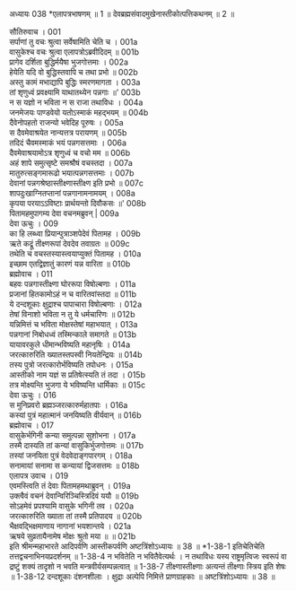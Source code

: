 अध्यायः 038
*एलापत्रभाषणम् ॥ 1 ॥ देवब्रह्मसंवादमुखेनास्तीकोत्पत्तिकथनम् ॥ 2 ॥ 

सौतिरुवाच । 	001  
सर्पाणां तु वचः श्रुत्वा सर्वेषामिति चेति च ।	001a  
वासुकेश्च वचः श्रुत्वा एलापत्रोऽब्रवीदिदम् ॥	001b  
प्रागेव दर्शिता बुद्धिर्मयैषा भुजगोत्तमाः ।	002a  
हेयेति यदि वो बुद्धिस्तवापि च तथा प्रभो ॥	002b  
अस्तु कामं मभाद्यापि बुद्धिः स्मरणमागता ।	003a  
तां शृणुध्वं प्रवक्ष्यामि याथातथ्येन पन्नगाः ॥\' 	003b  
न स यज्ञो न भविता न स राजा तथाविधः ।	004a  
जनमेजयः पाण्डवेयो यतोऽस्माकं महद्भयम् ॥	004b  
दैवेनोपहतो राजन्यो भवेदिह पूरुषः ।	005a  
स दैवमेवाश्रयेत नान्यत्तत्र परायणम् ॥	005b  
तदिदं चैवमस्माकं भयं पन्नगसत्तमाः ।	006a  
दैवमेवाश्रयामोऽत्र शृणुध्वं च वचो मम ॥	006b  
अहं शापे समुत्सृष्टे समश्रौषं वचस्तदा ।	007a  
मातुरुत्सङ्गमारूढो भयात्पन्नगसत्तमाः । 	007b  
देवानां पन्नगश्रेष्ठास्तीक्ष्णास्तीक्ष्ण इति प्रभो ॥ 	007c  
शापदुःखाग्नितप्तानां पन्नगानामनामयम् ।	008a  
कृपया परयाऽऽविष्टाः प्रार्थयन्तो दिवौकसः ॥\' 	008b  
पितामहमुपागम्य देवा वचनमब्रुवन् |	009a  
देवा ऊचुः । 	009  
का हि लब्ध्वा प्रियान्पुत्राञ्शपेदेवं पितामह ।	009b  
ऋते कद्रूं तीक्ष्णरूपां देवदेव तवाग्रतः ॥	009c  
तथेति च वचस्तस्यास्त्वयाप्युक्तं पितामह ।	010a  
इच्छाम एतद्विज्ञातुं कारणं यन्न वारिता ॥	010b  
ब्रह्मोवाच । 	011  
बहवः पन्नगास्तीक्ष्णा घोररूपा विषोल्बणाः ।	011a  
प्रजानां हितकामोऽहं न च वारितवांस्तदा ॥	011b  
ये दन्दशूकाः क्षुद्राश्च पापाचारा विषोल्बणाः ।	012a  
तेषां विनाशो भविता न तु ये धर्मचारिणः ॥	012b  
यन्निमित्तं च भविता मोक्षस्तेषां महाभयात् ।	013a  
पन्नगानां निबोधध्वं तस्मिन्काले समागते ॥	013b  
यायावरकुले धीमान्भविष्यति महानृषिः ।	014a  
जरत्कारुरिति ख्यातस्तपस्वी नियतेन्द्रियः ॥	014b  
तस्य पुत्रो जरत्कारोर्भविष्यति तपोधनः ।	015a  
आस्तीको नाम यज्ञं स प्रतिषेत्स्यति तं तदा । 	015b  
तत्र मोक्ष्यन्ति भुजगा ये भविष्यन्ति धार्मिकाः ॥ 	015c  
देवा ऊचुः । 	016  
स मुनिप्रवरो ब्रह्मञ्जरत्कारुर्महातपाः ।	016a  
कस्यां पुत्रं महात्मानं जनयिष्यति वीर्यवान् ॥	016b  
ब्रह्मोवाच । 	017  
वासुकेर्भगिनी कन्या समुत्पन्ना सुशोभना ।	017a  
तस्मै दास्यति तां कन्यां वासुकिर्भुजगोत्तमः ॥	017b  
तस्यां जनयिता पुत्रं वेदवेदाङ्गपारगम् ।	018a  
सनामायां सनामा स कन्यायां द्विजसत्तमः ॥ 	018b  
एलापत्र उवाच । 	019  
एवमस्त्विति तं देवाः पितामहमथाब्रुवन् ।	019a  
उक्त्वैवं वचनं देवान्विरिञ्चिस्त्रिदिवं ययौ ॥	019b  
सोऽहमेवं प्रपश्यामि वासुके भगिनी तव ।	020a  
जरत्कारुरिति ख्याता तां तस्मै प्रतिपादय ॥	020b  
भैक्षवद्भिक्षमाणाय नागानां भयशान्तये ।	021a  
ऋषये सुव्रतायैनामेष मोक्षः श्रुतो मया ॥ ॥	021b  
इति श्रीमन्महाभारते आदिपर्वणि आस्तीकपर्वणि अष्टत्रिंशोऽध्यायः ॥ 38 ॥ 
*1-38-1 इतिचेतिचेति तत्तद्वचनाभिनयप्रदर्शनम् ॥ 1-38-4 न भवितेति न भवितैवेत्यर्थः । न तथाविधः यस्य राष्ट्रमृत्विजः स्वरूपं वा द्रष्टुं शक्यं तादृशो न भवति मन्त्रवीर्यसम्पन्नत्वात् ॥ 1-38-7 तीक्ष्णास्तीक्ष्णाः अत्यन्तं तीक्ष्णाः स्त्रिय इति शेषः ॥ 1-38-12 दन्दशूकाः दंशनशीलाः । क्षुद्राः अल्पेपि निमित्ते प्राणग्राहकाः ॥ अष्टत्रिंशोऽध्यायः ॥ 38 ॥ 
